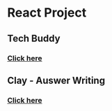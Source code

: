 # React Project

## Tech Buddy

### [Click here](https://tech-buddy-me.netlify.app/)

## Clay - Auswer Writing

### [Click here](https://clay-auswerwriting-me.netlify.app/)






